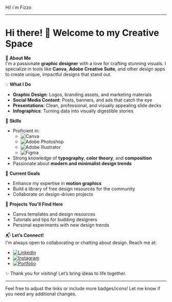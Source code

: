 Hi! i`m Fizzo 

---

# Hi there! 👋 Welcome to my Creative Space  

🎨 **About Me**  
I'm a passionate **graphic designer** with a love for crafting stunning visuals. I specialize in tools like **Canva**, **Adobe Creative Suite**, and other design apps to create unique, impactful designs that stand out.  

💡 **What I Do**  
- **Graphic Design**: Logos, branding assets, and marketing materials  
- **Social Media Content**: Posts, banners, and ads that catch the eye  
- **Presentations**: Clean, professional, and visually appealing slide decks  
- **Infographics**: Turning data into visually digestible stories  

🌟 **Skills**  
- Proficient in:  
  - ![Canva](https://img.shields.io/badge/Canva-%2300C4CC?style=for-the-badge&logo=Canva&logoColor=white)  
  - ![Adobe Photoshop](https://img.shields.io/badge/Adobe%20Photoshop-%2331A8FF?style=for-the-badge&logo=Adobe%20Photoshop&logoColor=white)  
  - ![Adobe Illustrator](https://img.shields.io/badge/Adobe%20Illustrator-%23FF9A00?style=for-the-badge&logo=Adobe%20Illustrator&logoColor=white)  
  - ![Figma](https://img.shields.io/badge/Figma-%23F24E1E?style=for-the-badge&logo=Figma&logoColor=white)  
- Strong knowledge of **typography**, **color theory**, and **composition**  
- Passionate about **modern and minimalist design trends**  

🚀 **Current Goals**  
- Enhance my expertise in **motion graphics**  
- Build a library of free design resources for the community  
- Collaborate on design-driven projects  

📂 **Projects You'll Find Here**  
- Canva templates and design resources  
- Tutorials and tips for budding designers  
- Personal experiments with new design trends  

📬 **Let’s Connect!**  
I'm always open to collaborating or chatting about design. Reach me at:  
- [![LinkedIn](https://img.shields.io/badge/LinkedIn-%230077B5?style=for-the-badge&logo=LinkedIn&logoColor=white)](https://www.linkedin.com)  
- [![Instagram](https://img.shields.io/badge/Instagram-%23E4405F?style=for-the-badge&logo=Instagram&logoColor=white)](https://www.instagram.com)  
- [![Portfolio](https://img.shields.io/badge/Portfolio-%23117AC9?style=for-the-badge&logo=google%20chrome&logoColor=white)](https://www.yourportfolio.com)  

✨ Thank you for visiting! Let’s bring ideas to life together.  

---

Feel free to adjust the links or include more badges/icons! Let me know if you need any additional changes.
